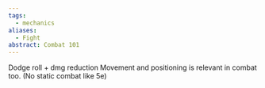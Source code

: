 ```yaml
---
tags:
  - mechanics
aliases:
  - Fight
abstract: Combat 101
---
```

Dodge roll + dmg reduction
Movement and positioning is relevant in combat too. (No static combat like 5e)

